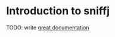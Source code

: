 # Introduction to sniffj

TODO: write [great documentation](http://jacobian.org/writing/what-to-write/)
